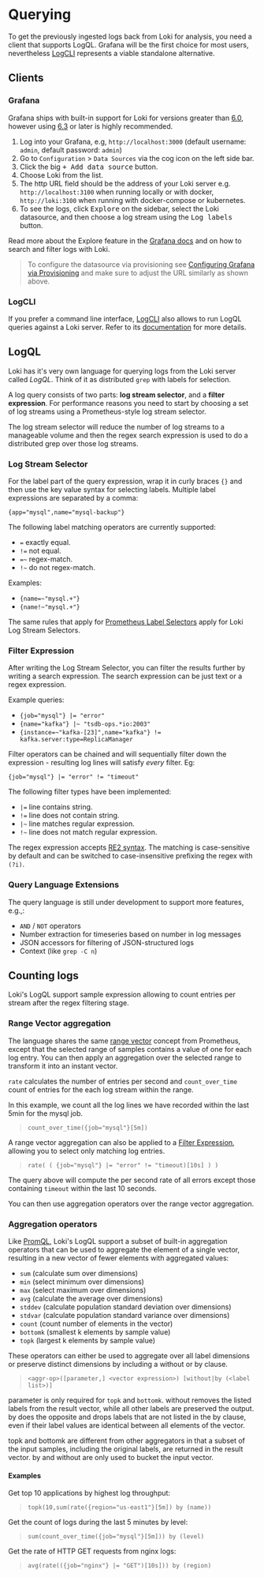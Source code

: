 # Querying

To get the previously ingested logs back from Loki for analysis, you need a
client that supports LogQL.
Grafana will be the first choice for most users,
nevertheless [LogCLI](logcli.md) represents a viable standalone alternative.

## Clients
### Grafana

Grafana ships with built-in support for Loki for versions greater than
[6.0](https://grafana.com/grafana/download/6.0.0), however using
[6.3](https://grafana.com/grafana/download/6.3.0) or later is highly
recommended.

1. Log into your Grafana, e.g, `http://localhost:3000` (default username:
   `admin`, default password: `admin`)
2. Go to `Configuration` > `Data Sources` via the cog icon on the left side bar.
3. Click the big <kbd>+ Add data source</kbd> button.
4. Choose Loki from the list.
5. The http URL field should be the address of your Loki server e.g.
   `http://localhost:3100` when running locally or with docker,
   `http://loki:3100` when running with docker-compose or kubernetes.
6. To see the logs, click <kbd>Explore</kbd> on the sidebar, select the Loki
   datasource, and then choose a log stream using the <kbd>Log labels</kbd>
   button.

Read more about the Explore feature in the [Grafana
docs](http://docs.grafana.org/features/explore) and on how to search and filter
logs with Loki.

> To configure the datasource via provisioning see [Configuring Grafana via
> Provisioning](http://docs.grafana.org/features/datasources/loki/#configure-the-datasource-with-provisioning)
> and make sure to adjust the URL similarly as shown above.

### LogCLI
If you prefer a command line interface, [LogCLI](logcli.md) also allows to run
LogQL queries against a Loki server. Refer to its [documentation](logcli.md) for
more details.

## LogQL
Loki has it's very own language for querying logs from the Loki server called *LogQL*. Think of
it as distributed `grep` with labels for selection.

A log query consists of two parts: **log stream selector**, and a **filter
expression**. For performance reasons you need to start by choosing a set of log
streams using a Prometheus-style log stream selector.

The log stream selector will reduce the number of log streams to a manageable
volume and then the regex search expression is used to do a distributed grep
over those log streams.

### Log Stream Selector

For the label part of the query expression, wrap it in curly braces `{}` and
then use the key value syntax for selecting labels. Multiple label expressions
are separated by a comma:

`{app="mysql",name="mysql-backup"}`

The following label matching operators are currently supported:

- `=` exactly equal.
- `!=` not equal.
- `=~` regex-match.
- `!~` do not regex-match.

Examples:

- `{name=~"mysql.+"}`
- `{name!~"mysql.+"}`

The same rules that apply for [Prometheus Label
Selectors](https://prometheus.io/docs/prometheus/latest/querying/basics/#instant-vector-selectors)
apply for Loki Log Stream Selectors.

### Filter Expression

After writing the Log Stream Selector, you can filter the results further by
writing a search expression. The search expression can be just text or a regex
expression.

Example queries:

- `{job="mysql"} |= "error"`
- `{name="kafka"} |~ "tsdb-ops.*io:2003"`
- `{instance=~"kafka-[23]",name="kafka"} != kafka.server:type=ReplicaManager`

Filter operators can be chained and will sequentially filter down the
expression - resulting log lines will satisfy _every_ filter. Eg:

`{job="mysql"} |= "error" != "timeout"`

The following filter types have been implemented:

- `|=` line contains string.
- `!=` line does not contain string.
- `|~` line matches regular expression.
- `!~` line does not match regular expression.

The regex expression accepts [RE2
syntax](https://github.com/google/re2/wiki/Syntax). The matching is
case-sensitive by default and can be switched to case-insensitive prefixing the
regex with `(?i)`.

### Query Language Extensions

The query language is still under development to support more features, e.g.,:

- `AND` / `NOT` operators
- Number extraction for timeseries based on number in log messages
- JSON accessors for filtering of JSON-structured logs
- Context (like `grep -C n`)

## Counting logs

Loki's LogQL support sample expression allowing to count entries per stream after the regex filtering stage.

### Range Vector aggregation

The language shares the same [range vector](https://prometheus.io/docs/prometheus/latest/querying/basics/#range-vector-selectors) concept from Prometheus, except that the selected range of samples contains a value of one for each log entry. You can then apply an aggregation over the selected range to transform it into an instant vector.

`rate` calculates the number of entries per second and `count_over_time` count of entries for the each log stream within the range.

In this example, we count all the log lines we have recorded within the last 5min for the mysql job.

> `count_over_time({job="mysql"}[5m])`

A range vector aggregation can also be applied to a [Filter Expression](#filter-expression), allowing you to select only matching log entries.

> `rate( ( {job="mysql"} |= "error" != "timeout)[10s] ) )`

The query above will compute the per second rate of all errors except those containing `timeout` within the last 10 seconds.

You can then use aggregation operators over the range vector aggregation.

### Aggregation operators

Like [PromQL](https://prometheus.io/docs/prometheus/latest/querying/operators/#aggregation-operators), Loki's LogQL support a subset of built-in aggregation operators that can be used to aggregate the element of a single vector, resulting in a new vector of fewer elements with aggregated values:

- `sum` (calculate sum over dimensions)
- `min` (select minimum over dimensions)
- `max` (select maximum over dimensions)
- `avg` (calculate the average over dimensions)
- `stddev` (calculate population standard deviation over dimensions)
- `stdvar` (calculate population standard variance over dimensions)
- `count` (count number of elements in the vector)
- `bottomk` (smallest k elements by sample value)
- `topk` (largest k elements by sample value)

These operators can either be used to aggregate over all label dimensions or preserve distinct dimensions by including a without or by clause.

> `<aggr-op>([parameter,] <vector expression>) [without|by (<label list>)]`

parameter is only required for `topk` and `bottomk`. without removes the listed labels from the result vector, while all other labels are preserved the output. by does the opposite and drops labels that are not listed in the by clause, even if their label values are identical between all elements of the vector.

topk and bottomk are different from other aggregators in that a subset of the input samples, including the original labels, are returned in the result vector. by and without are only used to bucket the input vector.

#### Examples

Get top 10 applications by highest log throughput:

> `topk(10,sum(rate({region="us-east1"}[5m]) by (name))`

Get the count of logs during the last 5 minutes by level:

> `sum(count_over_time({job="mysql"}[5m])) by (level)`

Get the rate of HTTP GET requests from nginx logs:

> `avg(rate(({job="nginx"} |= "GET")[10s])) by (region)`
